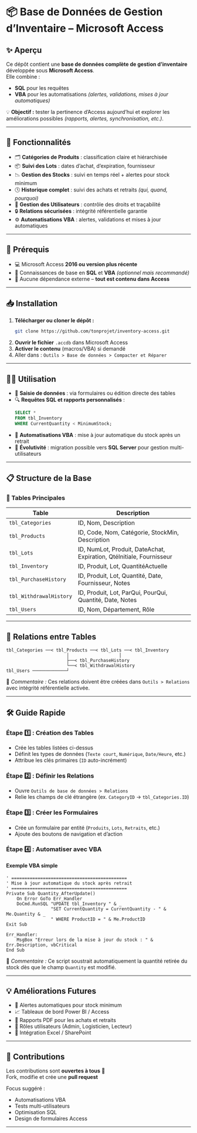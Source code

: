 # 📦 Base de Données de Gestion d’Inventaire – Microsoft Access

## ✨ Aperçu

Ce dépôt contient une **base de données complète de gestion d’inventaire** développée sous **Microsoft Access**.  
Elle combine :

- **SQL** pour les requêtes  
- **VBA** pour les automatisations *(alertes, validations, mises à jour automatiques)*  

💡 **Objectif :** tester la pertinence d’Access aujourd’hui et explorer les améliorations possibles *(rapports, alertes, synchronisation, etc.)*.

---

## 🌟 Fonctionnalités

- 🗂️ **Catégories de Produits** : classification claire et hiérarchisée  
- 📦 **Suivi des Lots** : dates d’achat, d’expiration, fournisseur  
- 📉 **Gestion des Stocks** : suivi en temps réel + alertes pour stock minimum  
- 🕓 **Historique complet** : suivi des achats et retraits *(qui, quand, pourquoi)*  
- 👥 **Gestion des Utilisateurs** : contrôle des droits et traçabilité  
- 🔒 **Relations sécurisées** : intégrité référentielle garantie  
- ⚙️ **Automatisations VBA** : alertes, validations et mises à jour automatiques  

---

## 🔧 Prérequis

- 💻 Microsoft Access **2016 ou version plus récente**  
- 🧠 Connaissances de base en **SQL** et **VBA** *(optionnel mais recommandé)*  
- 🚫 Aucune dépendance externe – **tout est contenu dans Access**

---

## 📥 Installation

1. **Télécharger ou cloner le dépôt :**
   ```bash
   git clone https://github.com/tonprojet/inventory-access.git
   ```
2. **Ouvrir le fichier** `.accdb` dans Microsoft Access  
3. **Activer le contenu** (macros/VBA) si demandé  
4. Aller dans : `Outils > Base de données > Compacter et Réparer`

---

## 👩‍💻 Utilisation

- 📝 **Saisie de données** : via formulaires ou édition directe des tables  
- 🔍 **Requêtes SQL et rapports personnalisés** :
   ```sql
   SELECT * 
   FROM tbl_Inventory 
   WHERE CurrentQuantity < MinimumStock;
   ```
- 🤖 **Automatisations VBA** : mise à jour automatique du stock après un retrait  
- 🚀 **Évolutivité** : migration possible vers **SQL Server** pour gestion multi-utilisateurs  

---

## 📋 Structure de la Base

### 🧱 Tables Principales

| Table | Description |
|--------|--------------|
| `tbl_Categories` | ID, Nom, Description |
| `tbl_Products` | ID, Code, Nom, Catégorie, StockMin, Description |
| `tbl_Lots` | ID, NumLot, Produit, DateAchat, Expiration, QtéInitiale, Fournisseur |
| `tbl_Inventory` | ID, Produit, Lot, QuantitéActuelle |
| `tbl_PurchaseHistory` | ID, Produit, Lot, Quantité, Date, Fournisseur, Notes |
| `tbl_WithdrawalHistory` | ID, Produit, Lot, ParQui, PourQui, Quantité, Date, Notes |
| `tbl_Users` | ID, Nom, Département, Rôle |

---

## 🔗 Relations entre Tables

```text
tbl_Categories ──< tbl_Products ──< tbl_Lots ──< tbl_Inventory
                       │                   │
                       ├──< tbl_PurchaseHistory
                       └──< tbl_WithdrawalHistory
tbl_Users ─────────────┘
```

💬 *Commentaire :* Ces relations doivent être créées dans `Outils > Relations` avec intégrité référentielle activée.

---

## 🛠️ Guide Rapide

### Étape 1️⃣ : Création des Tables

- Crée les tables listées ci-dessus  
- Définit les types de données (`Texte court`, `Numérique`, `Date/Heure`, etc.)  
- Attribue les clés primaires (`ID` auto-incrément)  

### Étape 2️⃣ : Définir les Relations

- Ouvre `Outils de base de données > Relations`  
- Relie les champs de clé étrangère (ex. `CategoryID` → `tbl_Categories.ID`)

### Étape 3️⃣ : Créer les Formulaires

- Crée un formulaire par entité (`Produits`, `Lots`, `Retraits`, etc.)  
- Ajoute des boutons de navigation et d’action  

### Étape 4️⃣ : Automatiser avec VBA

#### Exemple VBA simple

```vba
' ============================================
' Mise à jour automatique du stock après retrait
' ============================================
Private Sub Quantity_AfterUpdate()
    On Error GoTo Err_Handler
    DoCmd.RunSQL "UPDATE tbl_Inventory " & _
                 "SET CurrentQuantity = CurrentQuantity - " & Me.Quantity & _
                 " WHERE ProductID = " & Me.ProductID
Exit Sub

Err_Handler:
    MsgBox "Erreur lors de la mise à jour du stock : " & Err.Description, vbCritical
End Sub
```

💬 *Commentaire :* Ce script soustrait automatiquement la quantité retirée du stock dès que le champ `Quantity` est modifié.

---

## 💡 Améliorations Futures

- 🔔 Alertes automatiques pour stock minimum  
- 📈 Tableaux de bord Power BI / Access  
- 🧾 Rapports PDF pour les achats et retraits  
- 🔐 Rôles utilisateurs (Admin, Logisticien, Lecteur)  
- 🔄 Intégration Excel / SharePoint  

---

## 🤝 Contributions

Les contributions sont **ouvertes à tous** 💪  
Fork, modifie et crée une **pull request**  

Focus suggéré :
- Automatisations VBA  
- Tests multi-utilisateurs  
- Optimisation SQL  
- Design de formulaires Access  

---
